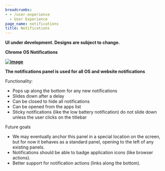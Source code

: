 ```yaml
---
breadcrumbs:
- - /user-experience
  - User Experience
page_name: notifications
title: Notifications
---
```


****UI under development. Designs are subject to change.****

**Chrome OS Notifications**

**[<img alt="image"
src="/user-experience/notifications/Notifications.png">](/user-experience/notifications/Notifications.png)**

**The notifications panel is used for all OS and website notifications**

Functionality:

*   Pops up along the bottom for any new notifications
*   Slides down after a delay
*   Can be closed to hide all notifications
*   Can be opened from the apps list
*   Sticky notifications (like the low battery notification) do not
            slide down unless the user clicks on the titlebar

Future goals

*   We may eventually anchor this panel in a special location on the
            screen, but for now it behaves as a standard panel, opening to the
            left of any existing panels.
*   Notifications should be able to badge application icons (like
            browser actions).
*   Better support for notification actions (links along the bottom).

